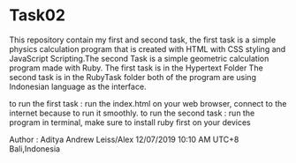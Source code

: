 # Task02
This repository contain my first and second task, the first task is a simple physics calculation program that is created with HTML with CSS styling and JavaScript Scripting.The second Task is a simple geometric calculation program made with Ruby.
The first task is in the Hypertext Folder
The second task is in the RubyTask folder
both of the program are using Indonesian language as the interface.

to run the first task : run the index.html on your web browser, connect to the internet because to run it smoothly.
to run the second task : run the program in terminal, make sure to install ruby first on your devices

Author : Aditya Andrew Leiss/Alex
12/07/2019 10:10 AM UTC+8 
Bali,Indonesia
